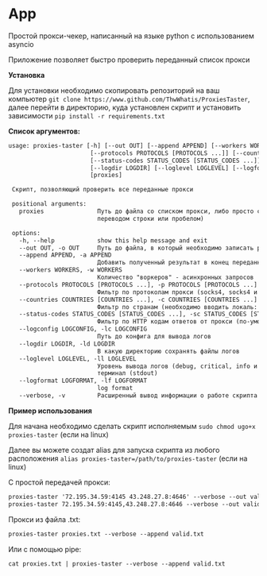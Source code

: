 # App

Простой прокси-чекер, написанный
на языке python с использованием
asyncio

Приложение позволяет быстро проверить
переданный список прокси

**Установка**

Для установки необходимо скопировать репозиторий
на ваш компьютер `git clone https://www.github.com/ThwWhatis/ProxiesTaster`,
далее перейти в директорию, куда установлен скрипт и установить
зависимости `pip install -r requirements.txt`

**Список аргументов:**

```default
usage: proxies-taster [-h] [--out OUT] [--append APPEND] [--workers WORKERS]
                       [--protocols PROTOCOLS [PROTOCOLS ...]] [--countries COUNTRIES [COUNTRIES ...]]
                       [--status-codes STATUS_CODES [STATUS_CODES ...]] [--logconfig LOGCONFIG]
                       [--logdir LOGDIR] [--loglevel LOGLEVEL] [--logformat LOGFORMAT] [--verbose]
                       [proxies]

 Скрипт, позволяющий проверить все переданные прокси

 positional arguments:
   proxies               Путь до файла со списком прокси, либо просто список прокси (разделенные
                         переводом строки или пробелом)

 options:
   -h, --help            show this help message and exit
   --out OUT, -o OUT     Путь до файла, в который необходимо записать результат
   --append APPEND, -a APPEND
                         Добавить полученный результат в конец переданного файла
   --workers WORKERS, -w WORKERS
                         Количество "воркеров" - асинхронных запросов
   --protocols PROTOCOLS [PROTOCOLS ...], -p PROTOCOLS [PROTOCOLS ...]
                         Фильтр по протоколам прокси (socks4, socks4 и т.д.)
   --countries COUNTRIES [COUNTRIES ...], -c COUNTRIES [COUNTRIES ...]
                         Фильтр по странам (необходимо вводить локаль: RU, EN, US и т.д.)
   --status-codes STATUS_CODES [STATUS_CODES ...], -sc STATUS_CODES [STATUS_CODES ...]
                         Фильтр по HTTP кодам ответов от прокси (по-умолчанию все)
   --logconfig LOGCONFIG, -lc LOGCONFIG
                         Путь до конфига для вывода логов
   --logdir LOGDIR, -ld LOGDIR
                         В какую директорию сохранять файлы логов
   --loglevel LOGLEVEL, -ll LOGLEVEL
                         Уровень вывода логов (debug, critical, info и т.д.) только для вывода в
                         терминал (stdout)
   --logformat LOGFORMAT, -lf LOGFORMAT
                         log format
   --verbose, -v         Расширенный вывод информации о работе скрипта
```

**Пример использования**

Для начана необходимо сделать скрипт
исполняемым `sudo chmod ugo+x proxies-taster`
(если на linux)

Далее вы можете создат alias для запуска
скрипта из любого расположения `alias proxies-taster=/path/to/proxies-taster`
(если на linux)

С простой передачей прокси:

```default
proxies-taster '72.195.34.59:4145 43.248.27.8:4646' --verbose --out valid.txt
proxies-taster 72.195.34.59:4145,43.248.27.8:4646 --verbose --out valid.txt
```

Прокси из файла .txt:

```default
proxies-taster proxies.txt --verbose --append valid.txt
```

Или с помощью pipe:

```default
cat proxies.txt | proxies-taster --verbose --append valid.txt
```
